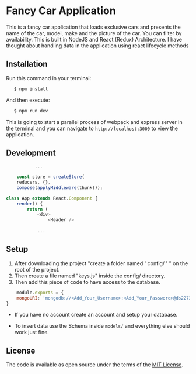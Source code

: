 # Fancy Car Application

This is a fancy car application that loads exclusive cars and presents the name of the car, model, make and the picture of the car. You can filter by availability. This is built in NodeJS and React (Redux) Architecture. I have thought about handling data in the application using react lifecycle methods


## Installation
Run this command in your terminal:

```JavaScript
   $ npm install
```

And then execute:

```JavaScript
   $ npm run dev
```

This is going to start a parallel process of webpack and express server in the terminal and you can navigate to `http://localhost:3000` to view the application.


## Development

```JavaScript
           ...

    const store = createStore(
    reducers, {}, 
    compose(applyMiddleware(thunk)));

class App extends React.Component {
    render() {
        return (
            <div>
                <Header />
            
            ...
```
## Setup

1. After downloading the project  "create a folder named  ' config/ '  " on the root of the project.
2. Then create a file named "keys.js" inside the config/ directory.
3. Then add this piece of code to have access to the database.

```JavaScript 
    module.exports = {
    mongoURI: 'mongodb://<Add_Your_Username>:<Add_Your_Password>@ds227352.mlab.com:27352/<database>'
} 
```
* If you have no account create an account and setup your database.

* To insert data use the Schema inside `models/` and everything else should work just fine.

## License

The code is available as open source under the terms of the [MIT License](https://opensource.org/licenses/MIT).